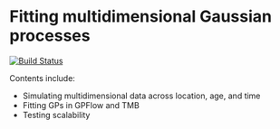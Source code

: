 Fitting multidimensional Gaussian processes
============================================


[![Build Status](https://travis-ci.org/sadatnfs/gpbayes.svg?branch=master)](https://travis-ci.org/sadatnfs/gpbayes)


Contents include:
- Simulating multidimensional data across location, age, and time
- Fitting GPs in GPFlow and TMB
- Testing scalability

